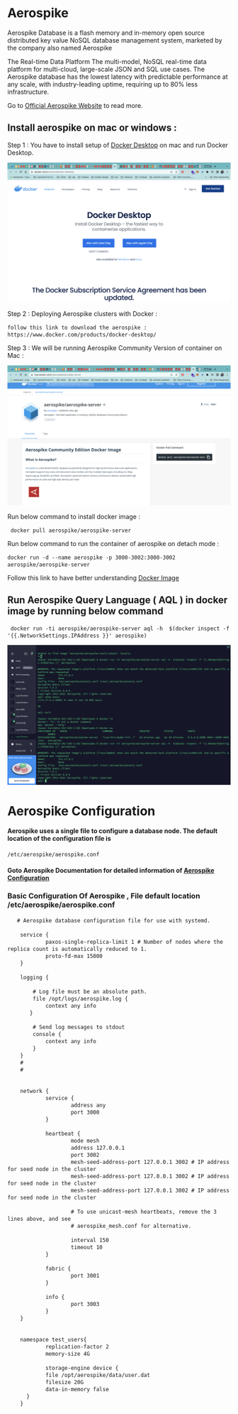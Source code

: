 # Aerospike

Aerospike Database is a flash memory and in-memory open source distributed key value NoSQL database management system, marketed by the company also named Aerospike

The Real-time Data Platform
The multi-model, NoSQL real-time data platform for multi-cloud, large-scale JSON and SQL use cases. The Aerospike database has the lowest latency with predictable performance at any scale, with industry-leading uptime, requiring up to 80% less infrastructure.


Go to [Official Aerospike Website](https://aerospike.com/) to read more. 


## Install aerospike on mac or windows : 

Step 1 : You have to install setup of [Docker Desktop](https://www.docker.com/products/docker-desktop/) on mac and run Docker Desktop. 

<img src="https://github.com/harsh6768/flash-aerospike/blob/master/Images/Screenshot%202022-08-16%20at%2010.49.06%20PM.png"/>


Step 2 : Deploying Aerospike clusters with Docker :

    follow this link to download the aerospike : https://www.docker.com/products/docker-desktop/ 
 
Step 3 : We will be running Aerospike Community Version of container on Mac : 

<img src="https://github.com/harsh6768/flash-aerospike/blob/master/Images/Screenshot%202022-08-16%20at%2010.51.05%20PM.png"/>

        
Run below command  to install docker image : 
    
    
     docker pull aerospike/aerospike-server
     
     
Run below command to run the container of aerospike on detach mode : 

    
    docker run -d --name aerospike -p 3000-3002:3000-3002 aerospike/aerospike-server
    
    
    
Follow this link to have better understanding [Docker Image](https://hub.docker.com/r/aerospike/aerospike-server)




## Run Aerospike Query Language ( AQL ) in docker image by running below command

        
     docker run -ti aerospike/aerospike-server aql -h  $(docker inspect -f '{{.NetworkSettings.IPAddress }}' aerospike)


<img src="https://github.com/harsh6768/flash-aerospike/blob/master/Images/Screenshot%202022-08-16%20at%2011.16.27%20PM.png"/>

                                               
                                               
 # Aerospike Configuration 
 
 #### Aerospike uses a single file to configure a database node. The default location of the configuration file is 
 
    /etc/aerospike/aerospike.conf


#### Goto Aerospike Documentation for detailed information of [Aerospike Configuration](https://docs.aerospike.com/server/operations/configure)


### Basic Configuration Of Aerospike , File default location /etc/aerospike/aerospike.conf


       # Aerospike database configuration file for use with systemd.

        service {
                paxos-single-replica-limit 1 # Number of nodes where the replica count is automatically reduced to 1.
                proto-fd-max 15000
        }

        logging {

            # Log file must be an absolute path.
            file /opt/logs/aerospike.log {
                context any info
           }

            # Send log messages to stdout
            console {
                context any info
            }
        }
        #
        #


        network {
                service {
                        address any
                        port 3000
                }

                heartbeat {
                        mode mesh
                        address 127.0.0.1
                        port 3002
                        mesh-seed-address-port 127.0.0.1 3002 # IP address for seed node in the cluster
                        mesh-seed-address-port 127.0.0.1 3002 # IP address for seed node in the cluster
                        mesh-seed-address-port 127.0.0.1 3002 # IP address for seed node in the cluster

                        # To use unicast-mesh heartbeats, remove the 3 lines above, and see
                        # aerospike_mesh.conf for alternative.

                        interval 150
                        timeout 10
                }

                fabric {
                        port 3001
                }

                info {
                        port 3003
                }
        }


        namespace test_users{
                replication-factor 2
                memory-size 4G

                storage-engine device {
                file /opt/aerospike/data/user.dat
                filesize 20G
                data-in-memory false
          }
        }
